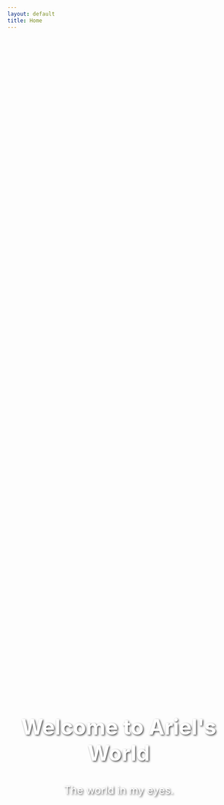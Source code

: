 ```yaml
---
layout: default
title: Home
---
```


<style>
  .hero {
    background-image: url('https://images.unsplash.com/photo-1507525428034-b723cf961d3e?auto=format&fit=crop&w=1950&q=80');
    background-size: cover;
    background-position: center;
    height: 80vh;
    display: flex;
    flex-direction: column;
    justify-content: center;
    align-items: center;
    color: white;
    text-shadow: 2px 2px 4px rgba(0,0,0,0.7);
    text-align: center;
  }
  .hero h1 {
    font-size: 3rem;
    margin-bottom: 1rem;
  }
  .hero p {
    font-size: 1.5rem;
  }
</style>

<div class="hero">
  <h1>Welcome to Ariel's World </h1>
  <p>The world in my eyes.</p>
</div>
